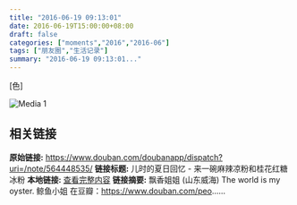 ```yaml
---
title: "2016-06-19 09:13:01"
date: 2016-06-19T15:00:00+08:00
draft: false
categories: ["moments","2016","2016-06"]
tags: ["朋友圈","生活记录"]
summary: "2016-06-19 09:13:01..."
---
```


[色]

![Media 1](/Moments/photos/2016-06-19/201606190913010.jpg)

## 相关链接

**原始链接:** https://www.douban.com/doubanapp/dispatch?uri=/note/564448535/
**链接标题:** 儿时的夏日回忆 - 来一碗麻辣凉粉和桂花红糖冰粉
**本地链接:** [查看完整内容](/link_content/2016/06/2016-06-19-5/link_content/)
**链接摘要:** 飘香姐姐
        (山东威海)
    The world is my oyster. 鲸鱼小姐 在豆瓣：https://www.douban.com/peo......

